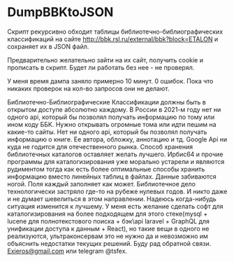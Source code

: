 # DumpBBKtoJSON

Скрипт рекурсивно обходит таблицы библиотечно-библиографических классификаций на сайте http://bbk.rsl.ru/external/bbk?block=ETALON и сохраняет их в JSON файл.

Предварительно желательно зайти на их сайт, получить cookie и прописать в скрипт. Будет ли работать без нее - не проверял.

У меня время дампа заняло примерно 10 минут. 0 ошибок. Пока что никаких проверок на кол-во запросов они не делают.

Библиотечно-Библиографические Классификации должны быть в открытом доступе абсолютно каждому. В России в 2021-м году нет ни одного api, который бы позволял получать информацию по тому или ином коду ББК. Нужно открывать огромные тома или идти пешим на какие-то сайты. Нет ни одного api, который бы позволял получать информацию о книге. Ее автора, обложку, аннотацию и тд. Google Api ни куда не годится для отечественного рынка. Способ хранения библиотечных каталогов оставляет желать лучшего. Ирбис64 и прочие программы для каталогизирования уже морально устарели и являются рудиментом тогда как есть более оптимальные способы хранить информацию вместо линейных таблиц в файлах. Данные забиваются ногой. Поля каждый заполняет как может. Библиотечное дело технологически застряло где-то на рубеже нулевых годов. И никто даже и не думает шевелиться в этом направлении. Надеюсь когда-нибудь ситуация изменится к лучшему. У меня есть желание сделать софт для каталогизирования на более подходящем для этого стеке(mysql + lucene для полнотекстового поиска + бэк\api laravel + GraphQL для унификации доступа к данным + React), но такие вещи в одного не реализуются, ультраконсервам это не нужно да и невозможно им объяснить недостатки текущих решений. Буду рад обратной связи. Exieros@gmail.com или telegram @tsfex.
